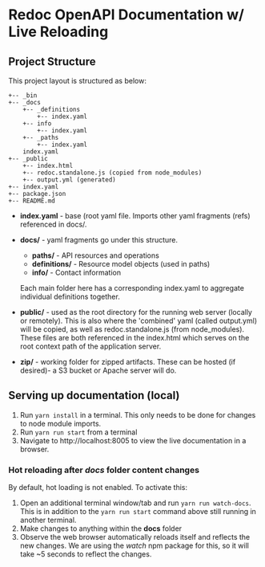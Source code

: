 # Redoc OpenAPI Documentation w/ Live Reloading

## Project Structure
This project layout is structured as below:

```
+-- _bin
+-- _docs
    +-- _definitions
        +-- index.yaml
    +-- info
        +-- index.yaml
    +-- _paths
        +-- index.yaml
    index.yaml
+-- _public
    +-- index.html
    +-- redoc.standalone.js (copied from node_modules)
    +-- output.yml (generated)
+-- index.yaml
+-- package.json
+-- README.md
```

* **index.yaml** - base (root yaml file. Imports other yaml fragments (refs) referenced in docs/.
* **docs/** - yaml fragments go under this structure.
  * **paths/** - API resources and operations
  * **definitions/** - Resource model objects (used in paths)
  * **info/** - Contact information

  Each main folder here has a corresponding index.yaml to aggregate individual definitions together.

* **public/** - used as the root directory for the running web server (locally or remotely). This is also where the 'combined' yaml (called output.yml) will be copied, as well as redoc.standalone.js (from node_modules). These files are both referenced in the index.html which serves on the root context path of the application server.
* **zip/** - working folder for zipped artifacts. These can be hosted (if desired)- a S3 bucket or Apache server will do.

## Serving up documentation (local)

1. Run `yarn install` in a terminal. This only needs to be done for changes to node module imports.
2. Run `yarn run start` from a terminal
3. Navigate to http://localhost:8005 to view the live documentation in a browser.

### Hot reloading after *docs* folder content changes

By default, hot loading is not enabled. To activate this:

1. Open an additional terminal window/tab and run `yarn run watch-docs`. This is in addition to the `yarn run start` command above still running in another terminal.
2. Make changes to anything within the **docs** folder
3. Observe the web browser automatically reloads itself and reflects the new changes. We are using the *watch* npm package for this, so it will take ~5 seconds to reflect the changes.
